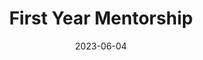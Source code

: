 ---
title: "First Year Mentorship"
description: "
                I was a mentor for two years for the Engineering Honors Academy. Had fun helping out first-year students with their majors and figuring out campus life. 
                "
date: 2023-06-04
thumbnail: https://aryashetty08.github.io/assets/img/mentor-thumb.jpg
---